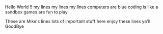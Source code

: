 Hello World !!
my lines
my lines
my lines
computers are blue
coding is like a sandbox
games are fun to play

These are Mike's lines
lots of important stuff here
enjoy these lines ya'll
GoodBye
